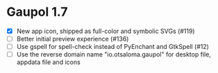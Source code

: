 Gaupol 1.7
==========

* [x] New app icon, shipped as full-color and symbolic SVGs (#119)
* [ ] Better initial preview experience (#136)
* [ ] Use gspell for spell-check instead of PyEnchant and GtkSpell (#12)
* [ ] Use the reverse domain name "io.otsaloma.gaupol" for desktop file,
      appdata file and icons

